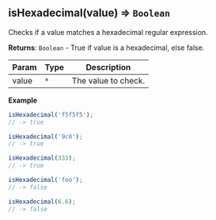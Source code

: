 <a name="isHexadecimal"></a>

## isHexadecimal(value) ⇒ <code>Boolean</code>
Checks if a value matches a hexadecimal regular expression.

**Returns**: <code>Boolean</code> - True if value is a hexadecimal, else false.  

| Param | Type | Description |
| --- | --- | --- |
| value | <code>\*</code> | The value to check. |

**Example**  
```js
isHexadecimal('f5f5f5');
// -> true

isHexadecimal('9c0');
// -> true

isHexadecimal(333);
// -> true

isHexadecimal('foo');
// -> false

isHexadecimal(6.6);
// -> false
```
